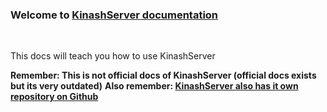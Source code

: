 <script src="./assets/js.js" type="text/javascript"></script>
<h3>Welcome to <a href="https://github.com/KinashServer/KinashServer">KinashServer documentation</a></h3>
<br>
<p>This docs will teach you how to use KinashServer</p>
<b>Remember: This is not official docs of KinashServer (official docs exists but its very outdated)</b>
<b>Also remember: <a href="https://github.com/KinashServer/KinashServer">KinashServer also has it own repository on Github</a></b>
<script type="text/javascript">
    brrer(10);
</script>